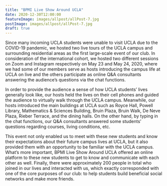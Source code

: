 ```yaml
---
title: "BPMI Live Show Around UCLA"
date: 2020-12-30T12:00:00
featureImage: images/allpost/allPost-7.jpg
postImage: images/allpost/allPost-7.jpg
draft: true
---
```


Since many incoming UCLA students were unable to visit UCLA due to the COVID-19 pandemic, we hosted two live tours of the UCLA campus and surrounding residential areas as the first large-scale event of our club. In consideration of the international cohort, we hosted two different sessions on Zoom and Instagram respectively on May 23 and May 24, 2020, where we had some of our members serve as hosts introducing the campus life at UCLA on live and the others participate as online Q&A consultants answering the audience’s questions via the chat functions.


In order to provide the audience a sense of how UCLA students’ lives generally look like, our hosts held the lives on their cell phones and guided the audience to virtually walk through the UCLA campus. Meanwhile, our hosts introduced the main buildings at UCLA such as Royce Hall, Powell Library, Mathematics & Sciences Building, Bruin Plaza, Bruin Walk, De Neve Plaza, Rieber Terrace, and the dining halls. On the other hand, by typing in the chat functions, our Q&A consultants answered some students’ questions regarding courses, living conditions, etc.


This event not only enabled us to meet with these new students and know their expectations about their future campus lives at UCLA, but it also provided them with an opportunity to be familiar with the UCLA campus. What’s more important, BPMI Live Show Around UCLA offered an online platform to these new students to get to know and communicate with each other as well. Finally, there were approximately 200 people in total who joined in our lives and interacted with us, which exactly corresponded with one of the core purposes of our club: to help students build beneficial social networks and make more friends.

